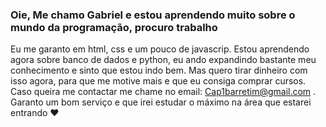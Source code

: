 ### Oie, Me chamo Gabriel e estou aprendendo muito sobre o mundo da programação, procuro trabalho

Eu me garanto em html, css e um pouco de javascrip.
Estou aprendendo agora sobre banco de dados e python, eu ando expandindo bastante meu conhecimento e sinto que estou indo bem.
Mas quero tirar dinheiro com isso agora, para que me motive mais e que eu consiga comprar cursos.
Caso queira me contactar me chame no email: Cap1barretim@gmail.com .
Garanto um bom serviço e que irei estudar o máximo na área que estarei entrando 
❤
